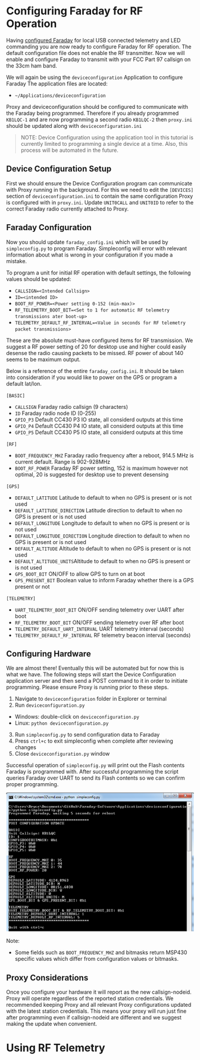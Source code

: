 # Configuring Faraday for RF Operation

Having [configured Faraday](configuring-faraday.imd) for local USB connected telemetry and LED commanding you are now ready to configure Faraday for RF operation. The default configuration file does not enable the RF transmitter. Now we will enable and configure Faraday to transmit with your FCC Part 97 callsign on the 33cm ham band.

We will again be using the `deviceconfiguration` Application to configure Faraday
The application files are located:

 * `~/Applications/deviceconfiguration`

Proxy and deviceconfiguration should be configured to communicate with the Faraday being programmed. Therefore if you already programmed `KB1LQC-1` and are now programming a second radio `KB1LQC-2` then `proxy.ini` should be updated along with `deviceconfiguration.ini`

> NOTE: Device Configuration using the application tool in this tutorial is currently limited to programming a single device at a time. Also, this process will be automated in the future.

## Device Configuration Setup

First we should ensure the Device Configuration program can communicate with Proxy running in the background. For this we need to edit the `[DEVICES]` section of `deviceconfiguration.ini` to contain the same configuration Proxy is configured with in `proxy.ini`. Update `UNIT0CALL` and `UNIT0ID` to refer to the correct Faraday radio currently attached to Proxy.


## Faraday Configuration

Now you should update `faraday_config.ini` which will be used by `simpleconfig.py` to program Faraday. Simpleconfig will error with relevant information about what is wrong in your configuration if you made a mistake.

To program a unit for initial RF operation with default settings, the following values should be updated:

 * `CALLSIGN=<Intended Callsign>`
 * `ID=<intended ID>`
 * `BOOT_RF_POWER=<Power setting 0-152 (min-max)>`
 * `RF_TELEMETRY_BOOT_BIT=<Set to 1 for automatic RF telemetry transmissions ater boot-up>`
 * `TELEMETRY_DEFAULT_RF_INTERVAL=<Value in seconds for RF telemetry packet transmissions>`

 These are the absolute must-have configured items for RF transmission. We suggest a RF power setting of 20 for desktop use and higher could easily desense the radio causing packets to be missed. RF power of about 140 seems to be maximum output.

 Below is a reference of the entire `faraday_config.ini`. It should be taken into consideration if you would like to power on the GPS or program a default lat/lon.

`[BASIC]`
 * `CALLSIGN` Faraday radio callsign (9 characters)
 * `ID` Faraday radio node ID (0-255)
 * `GPIO_P3` Default CC430 P3 IO state, all considerd outputs at this time
 * `GPIO_P4` Default CC430 P4 IO state, all considerd outputs at this time
 * `GPIO_P5` Default CC430 P5 IO state, all considerd outputs at this time

`[RF]`
 * `BOOT_FREQUENCY_MHZ` Faraday radio frequency after a reboot, 914.5 MHz is current default. Range is 902-928MHz
 * `BOOT_RF_POWER` Faraday RF power setting, 152 is maximum however not optimal, 20 is suggested for desktop use to prevent desensing

`[GPS]`
 * `DEFAULT_LATITUDE` Latitude to default to when no GPS is present or is not used
 * `DEFAULT_LATITUDE_DIRECTION` Latitude direction to default to when no GPS is present or is not used
 * `DEFAULT_LONGITUDE` Longitude to default to when no GPS is present or is not used
 * `DEFAULT_LONGITUDE_DIRECTION` Longitude direction to default to when no GPS is present or is not used
 * `DEFAULT_ALTITUDE` Altitude to default to when no GPS is present or is not used
 * `DEFAULT_ALTITUDE_UNITS`Altitude to default to when no GPS is present or is not used
 * `GPS_BOOT_BIT` ON/OFF to allow GPS to turn on at boot
 * `GPS_PRESENT_BIT` Boolean value to inform Faraday whether there is a GPS present or not

`[TELEMETRY]`
 * `UART_TELEMETRY_BOOT_BIT` ON/OFF sending telemetry over UART after boot
 * `RF_TELEMETRY_BOOT_BIT` ON/OFF sending telemetry over RF after boot
 * `TELEMETRY_DEFAULT_UART_INTERVAL` UART telemetry interval (seconds)
 * `TELEMETRY_DEFAULT_RF_INTERVAL` RF telemetry beacon interval (seconds)

## Configuring Hardware

We are almost there! Eventually this will be automated but for now this is what we have. The following steps will start the Device Configuration application server and then send a POST command to it in order to initiate programming. Please ensure Proxy is running prior to these steps.

1. Navigate to `deviceconfiguration` folder in Explorer or terminal
2. Run `deviceconfiguration.py`
  * Windows: double-click on `deviceconfiguration.py`
  * Linux: `python deviceconfiguration.py`
3. Run `simpleconfig.py` to send configuration data to Faraday
4. Press `ctrl+c` to exit simpleconfig when complete after reviewing changes
5. Close `deviceconfiguration.py` window

Successful operation of `simpleconfig.py` will print out the Flash contents Faraday is programmed with. After successful programming the script queries Faraday over UART to send its Flash contents so we can confirm proper programming.

![Simpleconfig.py output](images/simpleconfig.png)

Note:
 * Some fields such as `BOOT_FREQUENCY_MHZ` and bitmasks return MSP430 specific values which differ from configuration values or bitmasks.

## Proxy Considerations
Once you configure your hardware it will report as the new callsign-nodeid. Proxy will operate regardless of the reported station credentials. We recommended keeping Proxy and all relevant Proxy configurations updated with the latest station credentials. This means your proxy will run just fine after programming even if callsign-nodeid are different and we suggest making the update when convenient.

# Using RF Telemetry
